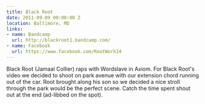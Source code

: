 ```yaml
---
title: Black Root
date: 2011-09-09 00:00:00 Z
location: Baltimore, MD
links:
- name: Bandcamp
  url: http://blackroot1.bandcamp.com/
- name: Facebook
  url: https://www.facebook.com/RootWork14
---
```


Black Root (Jamaal Collier) raps with Wordslave in Axiom. For Black Root's video we decided to shoot on park avenue with our extension chord running out of the car. Root brought along his son so we decided a nice stroll through the park would be the perfect scene. Catch the time spent shout out at the end (ad-libbed on the spot).
